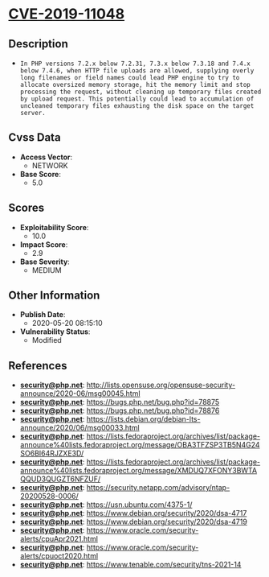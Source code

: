 
# [CVE-2019-11048](https://cve.mitre.org/cgi-bin/cvename.cgi?name=CVE-2019-11048)

## Description

- `In PHP versions 7.2.x below 7.2.31, 7.3.x below 7.3.18 and 7.4.x below 7.4.6, when HTTP file uploads are allowed, supplying overly long filenames or field names could lead PHP engine to try to allocate oversized memory storage, hit the memory limit and stop processing the request, without cleaning up temporary files created by upload request. This potentially could lead to accumulation of uncleaned temporary files exhausting the disk space on the target server.`

## Cvss Data

- **Access Vector**:
  - NETWORK
- **Base Score**:
  - 5.0

## Scores

- **Exploitability Score**:
  - 10.0
- **Impact Score**:
  - 2.9
- **Base Severity**:
  - MEDIUM

## Other Information

- **Publish Date**:
  - 2020-05-20 08:15:10
- **Vulnerability Status**:
  - Modified

## References

- **security@php.net**: http://lists.opensuse.org/opensuse-security-announce/2020-06/msg00045.html
- **security@php.net**: https://bugs.php.net/bug.php?id=78875
- **security@php.net**: https://bugs.php.net/bug.php?id=78876
- **security@php.net**: https://lists.debian.org/debian-lts-announce/2020/06/msg00033.html
- **security@php.net**: https://lists.fedoraproject.org/archives/list/package-announce%40lists.fedoraproject.org/message/OBA3TFZSP3TB5N4G24SO6BI64RJZXE3D/
- **security@php.net**: https://lists.fedoraproject.org/archives/list/package-announce%40lists.fedoraproject.org/message/XMDUQ7XFONY3BWTAQQUD3QUGZT6NFZUF/
- **security@php.net**: https://security.netapp.com/advisory/ntap-20200528-0006/
- **security@php.net**: https://usn.ubuntu.com/4375-1/
- **security@php.net**: https://www.debian.org/security/2020/dsa-4717
- **security@php.net**: https://www.debian.org/security/2020/dsa-4719
- **security@php.net**: https://www.oracle.com/security-alerts/cpuApr2021.html
- **security@php.net**: https://www.oracle.com/security-alerts/cpuoct2020.html
- **security@php.net**: https://www.tenable.com/security/tns-2021-14
